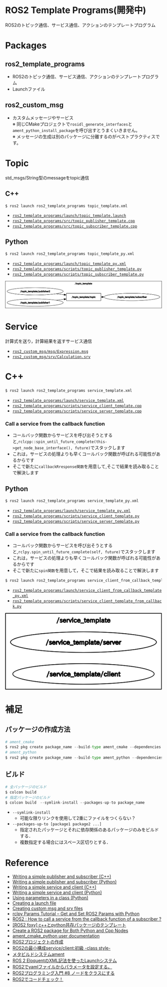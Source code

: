 # ROS2 Template Programs(開発中)
ROS2のトピック通信、サービス通信、アクションのテンプレートプログラム

# Packages
## ros2_template_programs
- ROS2のトピック通信、サービス通信、アクションのテンプレートプログラム
- Launchファイル

## ros2_custom_msg
- カスタムメッセージやサービス  
※ 同じCMakeプロジェクトで`rosidl_generate_interfaces`と `ament_python_install_package`を呼び出すとうまくいきません。  
※ メッセージの生成は別のパッケージに分離するのがベストプラクティスです。

# Topic
std_msgs/String型のmessageをtopic通信

## C++
```bash
$ ros2 launch ros2_template_programs topic_template.xml
```
- [`ros2_template_programs/launch/topic_template.launch`](ros2_template_programs/launch/topic_template.launch)
- [`ros2_template_programs/src/topic_publisher_template.cpp`](ros2_template_programs/src/topic_publisher_template.cpp)
- [`ros2_template_programs/src/topic_subscriber_template.cpp`](ros2_template_programs/src/topic_subscriber_template.cpp)

## Python
```py
$ ros2 launch ros2_template_programs topic_template_py.xml
```
- [`ros2_template_programs/launch/topic_template_py.xml`](ros2_template_programs/launch/topic_template_py.xml)
- [`ros2_template_programs/scripts/topic_publisher_template.py`](ros2_template_programs/scripts/topic_publisher_template.py)
- [`ros2_template_programs/scripts/topic_subscriber_template.py`](ros2_template_programs/scripts/topic_subscriber_template.py)

<div align="center">
    <img src="doc/img/topic.png">
</div>

# Service
計算式を送り，計算結果を返すサービス通信
- [`ros2_custom_msg/msg/Expression.msg`](ros2_custom_msg/msg/Expression.msg)
- [`ros2_custom_msg/srv/Calculation.srv`](ros2_custom_msg/srv/Calculation.srv)

# C++
```py
$ ros2 launch ros2_template_programs service_template.xml
```
- [`ros2_template_programs/launch/service_template.xml`](ros2_template_programs/launch/service_template.xml)
- [`ros2_template_programs/scripts/service_client_template.cpp`](ros2_template_programs/scripts/service_client_template.cpp)
- [`ros2_template_programs/scripts/service_server_template.cpp`](ros2_template_programs/scripts/service_server_template.cpp)

### Call a service from the callback function
- コールバック関数からサービスを呼び出そうとすると,`rclcpp::spin_until_future_complete(this->get_node_base_interface(), future)`でスタックします
- これは，サービスの処理よりも早くコールバック関数が呼ばれる可能性があるからです
- そこで新たに`callbackRresponse関数`を用意して,そこで結果を読み取ることで解決します


## Python
```py
$ ros2 launch ros2_template_programs service_template_py.xml
```
- [`ros2_template_programs/launch/service_template_py.xml`](ros2_template_programs/launch/service_template_py.xml)
- [`ros2_template_programs/scripts/service_client_template.py`](ros2_template_programs/scripts/service_client_template.py)
- [`ros2_template_programs/scripts/service_server_template.py`](ros2_template_programs/scripts/service_server_template.py)

### Call a service from the callback function
- コールバック関数からサービスを呼び出そうとすると,`rclpy.spin_until_future_complete(self, future)`でスタックします
- これは，サービスの処理よりも早くコールバック関数が呼ばれる可能性があるからです
- そこで新たに`spin関数`を用意して，そこで結果を読み取ることで解決します
```py
$ ros2 launch ros2_template_programs service_client_from_callback_template_py.xml
```
- [`ros2_template_programs/launch/service_client_from_callback_template_py.xml`](ros2_template_programs/launch/service_client_from_callback_template_py.xml)
- [`ros2_template_programs/scripts/service_client_template_from_callback.py`](ros2_template_programs/scripts/service_client_template_from_callback.py)

<div align="center">
    <img src="doc/img/service.png">
</div> 

# 補足
## パッケージの作成方法
```py
# ament_cmake
$ ros2 pkg create package_name --build-type ament_cmake --dependencies rclcpp rclpy std_msgs
# ament_python
$ ros2 pkg create package_name --build-type ament_python --dependencies rclcpp rclpy std_msgs
```

## ビルド
```py
# 全パッケージのビルド
$ colcon build
# 指定パッケージのビルド
$ colcon build　--symlink-install --packages-up-to package_name
```
- `--symlink-install`
    - 可能な限りリンクを使用して2重にファイルをつくらない？
- `--packages-up-to [package1 package2 ...]`
    - 指定されたパッケージとそれに依存関係のあるパッケージのみをビルドする．
    - 複数指定する場合にはスペース区切りとする．

# Reference
- [Writing a simple publisher and subscriber (C++)](https://docs.ros.org/en/humble/Tutorials/Beginner-Client-Libraries/Writing-A-Simple-Cpp-Publisher-And-Subscriber.html)
- [Writing a simple publisher and subscriber (Python)](https://docs.ros.org/en/humble/Tutorials/Beginner-Client-Libraries/Writing-A-Simple-Py-Publisher-And-Subscriber.html)
- [Writing a simple service and client (C++)](https://docs.ros.org/en/humble/Tutorials/Beginner-Client-Libraries/Writing-A-Simple-Cpp-Service-And-Client.html)
- [Writing a simple service and client (Python)](https://docs.ros.org/en/humble/Tutorials/Beginner-Client-Libraries/Writing-A-Simple-Py-Service-And-Client.html)
- [Using parameters in a class (Python)](https://docs.ros.org/en/humble/Tutorials/Beginner-Client-Libraries/Using-Parameters-In-A-Class-Python.html)
- [Creating a launch file](https://docs.ros.org/en/humble/Tutorials/Intermediate/Launch/Creating-Launch-Files.html)
- [Creating custom msg and srv files](https://docs.ros.org/en/humble/Tutorials/Beginner-Client-Libraries/Custom-ROS2-Interfaces.html)
- [rclpy Params Tutorial – Get and Set ROS2 Params with Python](https://roboticsbackend.com/rclpy-params-tutorial-get-set-ros2-params-with-python/)
- [ROS2 : How to call a service from the callback function of a subscriber ?](https://answers.ros.org/question/302037/ros2-how-to-call-a-service-from-the-callback-function-of-a-subscriber/)
- [[ROS2 foxy] c++とpython共存パッケージのテンプレート](https://qiita.com/ousagi_sama/items/e1eb921f1b2e6b890133)
- [Create a ROS2 package for Both Python and Cpp Nodes](https://roboticsbackend.com/ros2-package-for-both-python-and-cpp-nodes/)
- [ament_cmake_python user documentation](https://docs.ros.org/en/foxy/How-To-Guides/Ament-CMake-Python-Documentation.html)
- [ROS2プロジェクトの作成](https://qiita.com/NeK/items/1d13d41bd0565e8da854)
- [ROS2の最小構成service/client:初級 -class style-](https://qiita.com/NeK/items/9d15487d4853638394a3)
- [メタビルドシステムament](https://www.youtalk.jp/2017/05/29/ament.html)
- [ROS 2 EloquentのXML記法を使ったLaunchシステム](https://www.youtalk.jp/2019/12/06/launch-xml.html)
- [ROS2でyamlファイルからパラメータを設定する。](https://qiita.com/shigeharu_shibahata/items/82e8f562d2e6395ba115)
- [ROS2プログラミング入門 #8 ノードをクラスにする](https://zenn.dev/uchidaryo/articles/ros2-programming-8)
- [ROS2でコードチェック！](https://hans-robo.hatenablog.com/entry/2020/04/08/084654)
